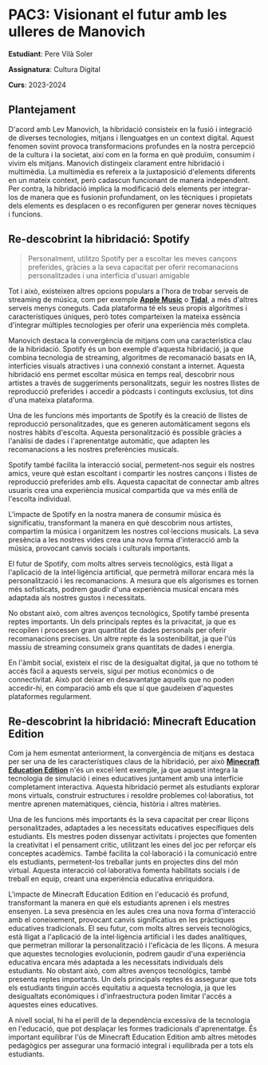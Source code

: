 # PAC3: Visionant el futur amb les ulleres de Manovich

**Estudiant**: Pere Vilà Soler

**Assignatura**: Cultura Digital

**Curs**: 2023-2024

## Plantejament

D'acord amb Lev Manovich, la hibridació consisteix en la fusió i integració de diverses tecnologies, mitjans i llenguatges en un context digital. Aquest fenomen sovint provoca transformacions profundes en la nostra percepció de la cultura i la societat, així com en la forma en què produïm, consumim i vivim els mitjans. Manovich distingeix clarament entre hibridació i multimèdia. La multimèdia es refereix a la juxtaposició d'elements diferents en un mateix context, però cadascun funcionant de manera independent. Per contra, la hibridació implica la modificació dels elements per integrar-los de manera que es fusionin profundament, on les tècniques i propietats dels elements es desplacen o es reconfiguren per generar noves tècniques i funcions.

## Re-descobrint la hibridació: Spotify

> Personalment, utilitzo Spotify per a escoltar les meves cançons preferides, gràcies a la seva capacitat per oferir recomanacions personalitzades i una interfícia d'usuari amigable

Tot i això, existeixen altres opcions populars a l'hora de trobar serveis de streaming de música, com per exemple [**Apple Music**](https://music.apple.com/es/browse) o [**Tidal**](https://tidal.com/), a més d'altres serveis menys coneguts. Cada plataforma té els seus propis algoritmes i característiques úniques, però totes comparteixen la mateixa essència d'integrar múltiples tecnologies per oferir una experiència més completa.

Manovich destaca la convergència de mitjans com una característica clau de la hibridació. Spotify és un bon exemple d'aquesta hibridació, ja que combina tecnologia de streaming, algoritmes de recomanació basats en IA, interfícies visuals atractives i una connexió constant a internet. Aquesta hibridació ens permet escoltar música en temps real, descobrir nous artistes a través de suggeriments personalitzats, seguir les nostres llistes de reproducció preferides i accedir a pòdcasts i continguts exclusius, tot dins d'una mateixa plataforma.

Una de les funcions més importants de Spotify és la creació de llistes de reproducció personalitzades, que es generen automàticament segons els nostres hàbits d'escolta. Aquesta personalització és possible gràcies a l'anàlisi de dades i l'aprenentatge automàtic, que adapten les recomanacions a les nostres preferències musicals.

Spotify també facilita la interacció social, permetent-nos seguir els nostres amics, veure què estan escoltant i compartir les nostres cançons i llistes de reproducció preferides amb ells. Aquesta capacitat de connectar amb altres usuaris crea una experiència musical compartida que va més enllà de l'escolta individual.

L'impacte de Spotify en la nostra manera de consumir música és significatiu, transformant la manera en què descobrim nous artistes, compartim la música i organitzem les nostres col·leccions musicals. La seva presència a les nostres vides crea una nova forma d'interacció amb la música, provocant canvis socials i culturals importants.

El futur de Spotify, com molts altres serveis tecnològics, està lligat a l'aplicació de la intel·ligència artificial, que permetrà millorar encara més la personalització i les recomanacions. A mesura que els algorismes es tornen més sofisticats, podrem gaudir d'una experiència musical encara més adaptada als nostres gustos i necessitats.

No obstant això, com altres avenços tecnològics, Spotify també presenta reptes importants. Un dels principals reptes és la privacitat, ja que es recopilen i processen gran quantitat de dades personals per oferir recomanacions precises. Un altre repte és la sostenibilitat, ja que l'ús massiu de streaming consumeix grans quantitats de dades i energia.

En l'àmbit social, existeix el risc de la desigualtat digital, ja que no tothom té accés fàcil a aquests serveis, sigui per motius econòmics o de connectivitat. Això pot deixar en desavantatge aquells que no poden accedir-hi, en comparació amb els que sí que gaudeixen d'aquestes plataformes regularment.

## Re-descobrint la hibridació: Minecraft Education Edition

Com ja hem esmentat anteriorment, la convergència de mitjans es destaca per ser una de les característiques claus de la hibridació, per això [**Minecraft Education Edition**](https://education.minecraft.net/es-es) n'és un excel·lent exemple, ja que aquest integra la tecnologia de simulació i eines educatives juntament amb una interfície completament interactiva. Aquesta hibridació permet als estudiants explorar mons virtuals, construir estructures i resoldre problemes col·laboratius, tot mentre aprenen matemàtiques, ciència, història i altres matèries.

Una de les funcions més importants és la seva capacitat per crear lliçons personalitzades, adaptades a les necessitats educatives específiques dels estudiants. Els mestres poden dissenyar activitats i projectes que fomenten la creativitat i el pensament crític, utilitzant les eines del joc per reforçar els conceptes acadèmics. També facilita la col·laboració i la comunicació entre els estudiants, permetent-los treballar junts en projectes dins del món virtual. Aquesta interacció col·laborativa fomenta habilitats socials i de treball en equip, creant una experiència educativa enriquidora.

L'impacte de Minecraft Education Edition en l'educació és profund, transformant la manera en què els estudiants aprenen i els mestres ensenyen. La seva presència en les aules crea una nova forma d'interacció amb el coneixement, provocant canvis significatius en les pràctiques educatives tradicionals. El seu futur, com molts altres serveis tecnològics, està lligat a l'aplicació de la intel·ligència artificial i les dades analítiques, que permetran millorar la personalització i l'eficàcia de les lliçons. A mesura que aquestes tecnologies evolucionin, podrem gaudir d'una experiència educativa encara més adaptada a les necessitats individuals dels estudiants. No obstant això, com altres avenços tecnològics, també presenta reptes importants. Un dels principals reptes és assegurar que tots els estudiants tinguin accés equitatiu a aquesta tecnologia, ja que les desigualtats econòmiques i d'infraestructura poden limitar l'accés a aquestes eines educatives.

A nivell social, hi ha el perill de la dependència excessiva de la tecnologia en l'educació, que pot desplaçar les formes tradicionals d'aprenentatge. És important equilibrar l'ús de Minecraft Education Edition amb altres mètodes pedagògics per assegurar una formació integral i equilibrada per a tots els estudiants.
